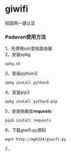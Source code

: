 # giwifi
校园网一键认证

### Padavan使用方法

1、先使用ssh登陆路由器   
2、安装opkg  
```
opkg.sh
```

3、安装python3   
```
opkg install python3   
```

4、安装pip3
```
opkg install python3-pip
```
5、安装依赖库**requests**
```
pip3 install requests
```
6、下载giwifi.py源码
```
wget http://mgh234/giwifi.py
```
7、
